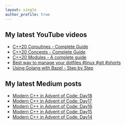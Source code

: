 ```yaml
---
layout: single
author_profile: true
---
```


## My latest YouTube videos

<!--START_SECTION:youtube-->
* [C++20 Coroutines - Complete Guide](https:&#x2F;&#x2F;www.youtube.com&#x2F;watch?v&#x3D;w-dmOHhBX9o)
* [C++20 Concepts  - Complete Guide](https:&#x2F;&#x2F;www.youtube.com&#x2F;watch?v&#x3D;1So7onMFxJM)
* [C++20 Modules - A complete guide](https:&#x2F;&#x2F;www.youtube.com&#x2F;watch?v&#x3D;WRCwciJ5MTE)
* [Best way to manage your dotfiles #linux #git #shorts](https:&#x2F;&#x2F;www.youtube.com&#x2F;watch?v&#x3D;LHrB4TcU1JM)
* [Using Golang with Bazel - Step by Step](https:&#x2F;&#x2F;www.youtube.com&#x2F;watch?v&#x3D;mXLrk0ipwz4)
<!--END_SECTION:youtube-->

## My latest Medium posts

<!--START_SECTION:medium-->
* [Modern C++ in Advent of Code: Day18](https:&#x2F;&#x2F;itnext.io&#x2F;modern-c-in-advent-of-code-day18-54942485460b?source&#x3D;rss-1e1de1006a93------2)
* [Modern C++ in Advent of Code: Day17](https:&#x2F;&#x2F;itnext.io&#x2F;modern-c-in-advent-of-code-day17-16333c720226?source&#x3D;rss-1e1de1006a93------2)
* [Modern C++ in Advent of Code: Day16](https:&#x2F;&#x2F;itnext.io&#x2F;modern-c-in-advent-of-code-day16-6de15011455b?source&#x3D;rss-1e1de1006a93------2)
* [Modern C++ in Advent of Code: Day15](https:&#x2F;&#x2F;itnext.io&#x2F;modern-c-in-advent-of-code-day15-74c2023711b0?source&#x3D;rss-1e1de1006a93------2)
* [Modern C++ in Advent of Code: Day14](https:&#x2F;&#x2F;itnext.io&#x2F;modern-c-in-advent-of-code-day14-6f8347ec68d5?source&#x3D;rss-1e1de1006a93------2)
<!--END_SECTION:medium-->